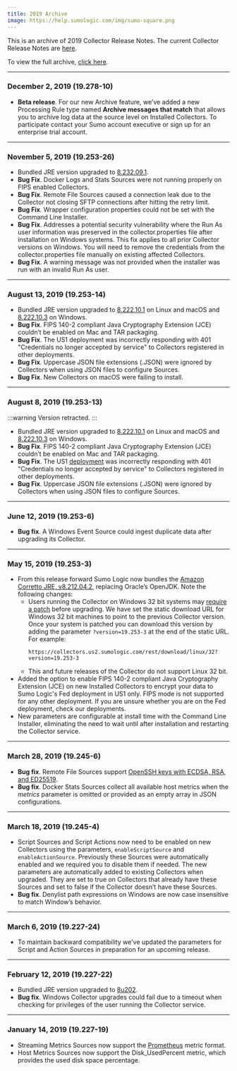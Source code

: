 ```yaml
---
title: 2019 Archive
image: https://help.sumologic.com/img/sumo-square.png
---
```


This is an archive of 2019 Collector Release Notes. The current Collector Release Notes are [here](/release-notes-collector).

To view the full archive, [click here](/release-notes-collector/archive).

<!--truncate-->

---
### December 2, 2019 (19.278-10)

* **Beta release**. For our new Archive feature, we’ve added a new Processing Rule type named **Archive messages that match** that allows you to archive log data at the source level on Installed Collectors. To participate contact your Sumo account executive or sign up for an enterprise trial account.

---
### November 5, 2019 (19.253-26)
* Bundled JRE version upgraded to [8.232.09.1](https://docs.aws.amazon.com/corretto/latest/corretto-8-ug/change-log.html#changes-2019-10-15).
* **Bug Fix**. Docker Logs and Stats Sources were not running properly on FIPS enabled Collectors.
* **Bug Fix**. Remote File Sources caused a connection leak due to the Collector not closing SFTP connections after hitting the retry limit.
* **Bug Fix**. Wrapper configuration properties could not be set with the Command Line Installer.
* **Bug Fix**. Addresses a potential security vulnerability where the Run As user information was preserved in the collector.properties file after installation on Windows systems. This fix applies to all prior Collector versions on Windows. You will need to remove the credentials from the collector.properties file manually on existing affected Collectors.
* **Bug Fix**. A warning message was not provided when the installer was run with an invalid Run As user.

---
### August 13, 2019 (19.253-14)
* Bundled JRE version upgraded to [8.222.10.1](https://docs.aws.amazon.com/corretto/latest/corretto-8-ug/change-log.html#changes-2019-07-16) on Linux and macOS and [8.222.10.3](https://docs.aws.amazon.com/corretto/latest/corretto-8-ug/change-log.html#changes-2019-07-16-3) on Windows.
* **Bug Fix**. FIPS 140-2 compliant Java Cryptography Extension (JCE) couldn’t be enabled on Mac and TAR packaging.
* **Bug Fix**. The US1 deployment was incorrectly responding with 401 "Credentials no longer accepted by service" to Collectors registered in other deployments.
* **Bug Fix**. Uppercase JSON file extensions (.JSON) were ignored by Collectors when using JSON files to configure Sources.
* **Bug Fix**. New Collectors on macOS were failing to install.

---
### August 8, 2019 (19.253-13)

:::warning
Version retracted.
:::

* Bundled JRE version upgraded to [8.222.10.1](https://docs.aws.amazon.com/corretto/latest/corretto-8-ug/change-log.html#changes-2019-07-16) on Linux and macOS and [8.222.10.3](https://docs.aws.amazon.com/corretto/latest/corretto-8-ug/change-log.html#changes-2019-07-16-3) on Windows.
* **Bug Fix**. FIPS 140-2 compliant Java Cryptography Extension (JCE) couldn’t be enabled on Mac and TAR packaging.
* **Bug Fix**. The US1 [deployment](/docs/api/getting-started/#sumo-logic-endpoints-by-deployment-and-firewall-security) was incorrectly responding with 401 "Credentials no longer accepted by service" to Collectors registered in other deployments.
* **Bug Fix**. Uppercase JSON file extensions (.JSON) were ignored by Collectors when using JSON files to configure Sources.

---
### June 12, 2019 (19.253-6)
* **Bug fix**. A Windows Event Source could ingest duplicate data after upgrading its Collector.

---
### May 15, 2019 (19.253-3)
* From this release forward Sumo Logic now bundles the [Amazon Corretto JRE, v8.212.04.2](https://docs.aws.amazon.com/corretto/latest/corretto-8-ug/change-log.html#changes-2019-04-21), replacing Oracle’s OpenJDK. Note the following changes:
    * Users running the Collector on Windows 32 bit systems may [require a patch](https://support.microsoft.com/en-us/help/2842230/out-of-memory-error-on-a-computer-that-has-a-customized-maxmemorypersh) before upgrading. We have set the static download URL for Windows 32 bit machines to point to the previous Collector version. Once your system is patched you can download this version by adding the parameter `?version=19.253-3` at the end of the static URL. For example:
      ```
      https://collectors.us2.sumologic.com/rest/download/linux/32?version=19.253-3
      ```
    * This and future releases of the Collector do not support Linux 32 bit.
* Added the option to enable FIPS 140-2 compliant Java Cryptography Extension (JCE) on new Installed Collectors to encrypt your data to Sumo Logic's Fed deployment in US1 only. FIPS mode is not supported for any other deployment. If you are unsure whether you are on the Fed deployment, check our deployments.
* New parameters are configurable at install time with the Command Line Installer, eliminating the need to wait until after installation and restarting the Collector service.

---
### March 28, 2019 (19.245-6)
* **Bug fix**. Remote File Sources support [OpenSSH keys with ECDSA, RSA, and ED25519](https://github.com/connectbot/sshlib).
* **Bug fix**. Docker Stats Sources collect all available host metrics when the _metrics_ parameter is omitted or provided as an empty array in JSON configurations.

---
### March 18, 2019 (19.245-4)
* Script Sources and Script Actions now need to be enabled on new Collectors using the parameters, `enableScriptSource` and `enableActionSource`. Previously these Sources were automatically enabled and we required you to disable them if needed. The new parameters are automatically added to existing Collectors when upgraded. They are set to true on Collectors that already have these Sources and set to false if the Collector doesn’t have these Sources.
* **Bug fix**. Denylist path expressions on Windows are now case insensitive to match Window’s behavior.

---
### March 6, 2019 (19.227-24)
* To maintain backward compatibility we've updated the parameters for Script and Action Sources in preparation for an upcoming release.

---
### February 12, 2019 (19.227-22)
* Bundled JRE version upgraded to [8u202](https://www.oracle.com/technetwork/java/javase/8u202-relnotes-5209339.html).
* **Bug fix**. Windows Collector upgrades could fail due to a timeout when checking for privileges of the user running the Collector service.

---
### January 14, 2019 (19.227-19)
* Streaming Metrics Sources now support the [Prometheus](https://prometheus.io/) metric format.
* Host Metrics Sources now support the Disk_UsedPercent metric, which provides the used disk space percentage.
